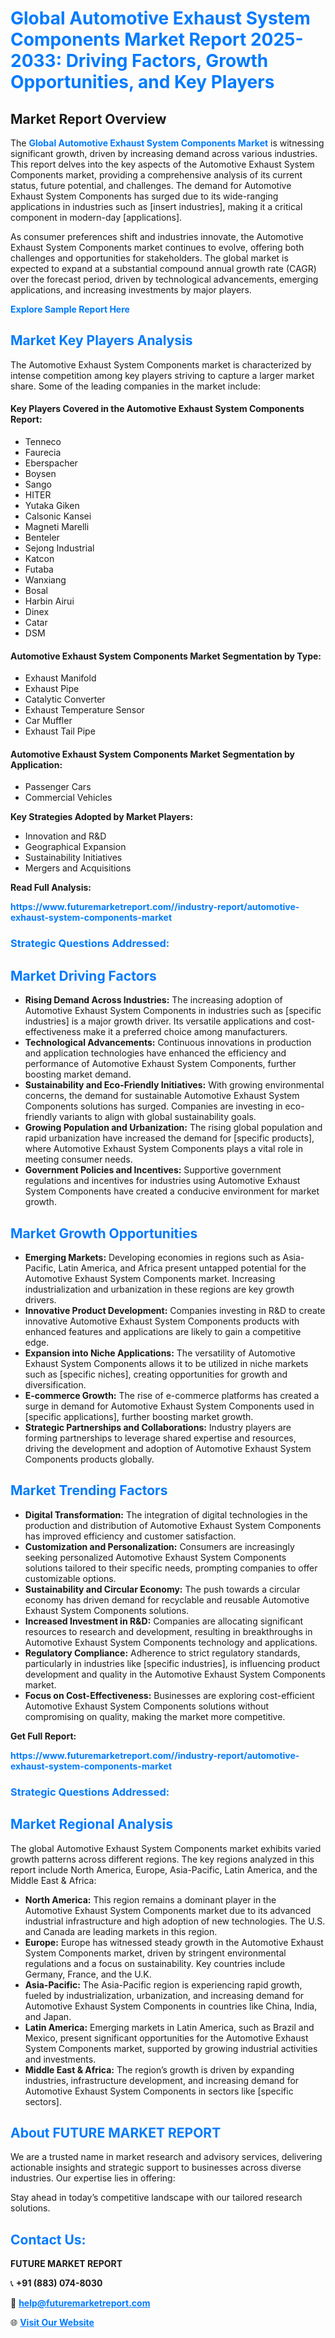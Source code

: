 <h1 style="color: #007BFF;">Global Automotive Exhaust System Components Market Report 2025-2033: Driving Factors, Growth Opportunities, and Key Players</h1>

<section id="overview">
<h2>Market Report Overview</h2>
<p>The <a href="https://www.futuremarketreport.com//industry-report/automotive-exhaust-system-components-market" style="color: #007BFF; text-decoration: none;"><strong>Global Automotive Exhaust System Components Market</strong></a> is witnessing significant growth, driven by increasing demand across various industries. This report delves into the key aspects of the Automotive Exhaust System Components market, providing a comprehensive analysis of its current status, future potential, and challenges. The demand for Automotive Exhaust System Components has surged due to its wide-ranging applications in industries such as [insert industries], making it a critical component in modern-day [applications].</p>
<p>As consumer preferences shift and industries innovate, the Automotive Exhaust System Components market continues to evolve, offering both challenges and opportunities for stakeholders. The global market is expected to expand at a substantial compound annual growth rate (CAGR) over the forecast period, driven by technological advancements, emerging applications, and increasing investments by major players.</p>
</section>

<section id="overview">
<p><a href="https://www.futuremarketreport.com//request-sample/reportId=58136" style="color: #007BFF; text-decoration: none;"><strong>Explore Sample Report Here</strong></a></p>
</section>

<section id="key-players">
<h2 style="color: #007BFF;">Market Key Players Analysis</h2>
<p>The Automotive Exhaust System Components market is characterized by intense competition among key players striving to capture a larger market share. Some of the leading companies in the market include:</p>
<h4>Key Players Covered in the Automotive Exhaust System Components Report:</h4>
<ul><li>Tenneco</li><li>Faurecia</li><li>Eberspacher</li><li>Boysen</li><li>Sango</li><li>HITER</li><li>Yutaka Giken</li><li>Calsonic Kansei</li><li>Magneti Marelli</li><li>Benteler</li><li>Sejong Industrial</li><li>Katcon</li><li>Futaba</li><li>Wanxiang</li><li>Bosal</li><li>Harbin Airui</li><li>Dinex</li><li>Catar</li><li>DSM</li></ul>
<h4>Automotive Exhaust System Components Market Segmentation by Type:</h4>
<ul><li>Exhaust Manifold</li><li>Exhaust Pipe</li><li>Catalytic Converter</li><li>Exhaust Temperature Sensor</li><li>Car Muffler</li><li>Exhaust Tail Pipe</li></ul>

<h4>Automotive Exhaust System Components Market Segmentation by Application:</h4>
<ul><li>Passenger Cars</li><li>Commercial Vehicles</li></ul>
<p><strong>Key Strategies Adopted by Market Players:</strong></p>
<ul>
<li>Innovation and R&D</li>
<li>Geographical Expansion</li>
<li>Sustainability Initiatives</li>
<li>Mergers and Acquisitions</li>
</ul>
</section>

<section>
<p><strong>Read Full Analysis: </strong></p><a href="https://www.futuremarketreport.com//industry-report/automotive-exhaust-system-components-market" style="color: #007BFF; text-decoration: none;"><strong>https://www.futuremarketreport.com//industry-report/automotive-exhaust-system-components-market</strong></a>
<h3 style="color: #007BFF;">Strategic Questions Addressed:</h3>
</section>

<section id="driving-factors">
<h2 style="color: #007BFF;">Market Driving Factors</h2>
<ul>
<li><strong>Rising Demand Across Industries:</strong> The increasing adoption of Automotive Exhaust System Components in industries such as [specific industries] is a major growth driver. Its versatile applications and cost-effectiveness make it a preferred choice among manufacturers.</li>
<li><strong>Technological Advancements:</strong> Continuous innovations in production and application technologies have enhanced the efficiency and performance of Automotive Exhaust System Components, further boosting market demand.</li>
<li><strong>Sustainability and Eco-Friendly Initiatives:</strong> With growing environmental concerns, the demand for sustainable Automotive Exhaust System Components solutions has surged. Companies are investing in eco-friendly variants to align with global sustainability goals.</li>
<li><strong>Growing Population and Urbanization:</strong> The rising global population and rapid urbanization have increased the demand for [specific products], where Automotive Exhaust System Components plays a vital role in meeting consumer needs.</li>
<li><strong>Government Policies and Incentives:</strong> Supportive government regulations and incentives for industries using Automotive Exhaust System Components have created a conducive environment for market growth.</li>
</ul>
</section>

<section id="growth-opportunities">
<h2 style="color: #007BFF;">Market Growth Opportunities</h2>
<ul>
<li><strong>Emerging Markets:</strong> Developing economies in regions such as Asia-Pacific, Latin America, and Africa present untapped potential for the Automotive Exhaust System Components market. Increasing industrialization and urbanization in these regions are key growth drivers.</li>
<li><strong>Innovative Product Development:</strong> Companies investing in R&D to create innovative Automotive Exhaust System Components products with enhanced features and applications are likely to gain a competitive edge.</li>
<li><strong>Expansion into Niche Applications:</strong> The versatility of Automotive Exhaust System Components allows it to be utilized in niche markets such as [specific niches], creating opportunities for growth and diversification.</li>
<li><strong>E-commerce Growth:</strong> The rise of e-commerce platforms has created a surge in demand for Automotive Exhaust System Components used in [specific applications], further boosting market growth.</li>
<li><strong>Strategic Partnerships and Collaborations:</strong> Industry players are forming partnerships to leverage shared expertise and resources, driving the development and adoption of Automotive Exhaust System Components products globally.</li>
</ul>
</section>

<section id="trending-factors">
<h2 style="color: #007BFF;">Market Trending Factors</h2>
<ul>
<li><strong>Digital Transformation:</strong> The integration of digital technologies in the production and distribution of Automotive Exhaust System Components has improved efficiency and customer satisfaction.</li>
<li><strong>Customization and Personalization:</strong> Consumers are increasingly seeking personalized Automotive Exhaust System Components solutions tailored to their specific needs, prompting companies to offer customizable options.</li>
<li><strong>Sustainability and Circular Economy:</strong> The push towards a circular economy has driven demand for recyclable and reusable Automotive Exhaust System Components solutions.</li>
<li><strong>Increased Investment in R&D:</strong> Companies are allocating significant resources to research and development, resulting in breakthroughs in Automotive Exhaust System Components technology and applications.</li>
<li><strong>Regulatory Compliance:</strong> Adherence to strict regulatory standards, particularly in industries like [specific industries], is influencing product development and quality in the Automotive Exhaust System Components market.</li>
<li><strong>Focus on Cost-Effectiveness:</strong> Businesses are exploring cost-efficient Automotive Exhaust System Components solutions without compromising on quality, making the market more competitive.</li>
</ul>
</section>

<section>
<p><strong>Get Full Report: </strong></p><a href="https://www.futuremarketreport.com//industry-report/automotive-exhaust-system-components-market" style="color: #007BFF; text-decoration: none;"><strong>https://www.futuremarketreport.com//industry-report/automotive-exhaust-system-components-market</strong></a>
<h3 style="color: #007BFF;">Strategic Questions Addressed:</h3>
</section>


<section id="regional-analysis">
<h2 style="color: #007BFF;">Market Regional Analysis</h2>
<p>The global Automotive Exhaust System Components market exhibits varied growth patterns across different regions. The key regions analyzed in this report include North America, Europe, Asia-Pacific, Latin America, and the Middle East & Africa:</p>
<ul>
<li><strong>North America:</strong> This region remains a dominant player in the Automotive Exhaust System Components market due to its advanced industrial infrastructure and high adoption of new technologies. The U.S. and Canada are leading markets in this region.</li>
<li><strong>Europe:</strong> Europe has witnessed steady growth in the Automotive Exhaust System Components market, driven by stringent environmental regulations and a focus on sustainability. Key countries include Germany, France, and the U.K.</li>
<li><strong>Asia-Pacific:</strong> The Asia-Pacific region is experiencing rapid growth, fueled by industrialization, urbanization, and increasing demand for Automotive Exhaust System Components in countries like China, India, and Japan.</li>
<li><strong>Latin America:</strong> Emerging markets in Latin America, such as Brazil and Mexico, present significant opportunities for the Automotive Exhaust System Components market, supported by growing industrial activities and investments.</li>
<li><strong>Middle East & Africa:</strong> The region’s growth is driven by expanding industries, infrastructure development, and increasing demand for Automotive Exhaust System Components in sectors like [specific sectors].</li>
</ul>
</section>

<footer>
<h2 style="color: #007BFF;">About FUTURE MARKET REPORT</h2>
<p>We are a trusted name in market research and advisory services, delivering actionable insights and strategic support to businesses across diverse industries. Our expertise lies in offering:</p>

<p>Stay ahead in today’s competitive landscape with our tailored research solutions.</p>

<h2 style="color: #007BFF;">Contact Us:</h2>
<p><strong>FUTURE MARKET REPORT</strong></p>
<p>📞 <strong>+91 (883) 074-8030</strong></p>
<p>📧 <strong><a href="mailto:help@futuremarketreport.com" style="color: #007BFF;">help@futuremarketreport.com</a></strong></p>
<p>🌐 <strong><a href="https://www.futuremarketreport.com/" style="color: #007BFF;">Visit Our Website</a></strong></p>
</footer>